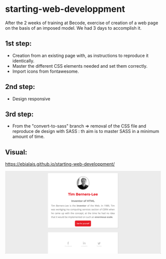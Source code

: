 # starting-web-developpment

After the 2 weeks of training at Becode, exercise of creation of a web page on the basis of an imposed model.
We had 3 days to accomplish it.


## 1st step: 

- Creation from an existing page with, as instructions to reproduce it identically.
- Master the different CSS elements needed and set them correctly.
- Import icons from fontawesome.

## 2nd step: 

- Design responsive

## 3rd step: 

- From the "convert-to-sass" branch => removal of the CSS file and reproduce de design with SASS : th aim is to master SASS in a minimum amount of time.

## Visual:

https://ebialais.github.io/starting-web-developpment/

![View]( images/Screenshot.png)



